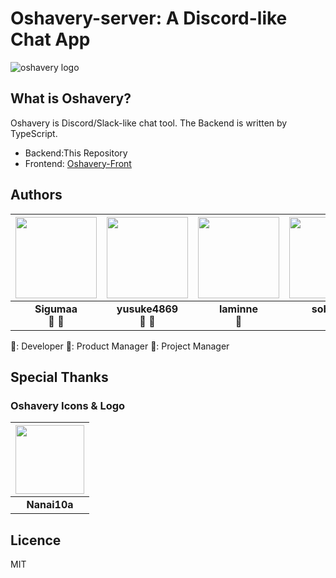 # Oshavery-server: A Discord-like Chat App

![oshavery logo](https://media.oshavery-app.net/logos/logo_long.png)

## What is Oshavery?
Oshavery is Discord/Slack-like chat tool.
The Backend is written by TypeScript.

* Backend:This Repository
* Frontend: [Oshavery-Front](https://github.com/Undecided-Discord/Oshavery-Front)


## Authors
|  <img src="https://github.com/sigumaa.png" width="130px"> | <img src="https://github.com/yusuke4869.png" width="130px"> | <img src="https://github.com/laminne.png" width="130px"> | <img src="https://github.com/sobonn.png" width="130px"> |
| :--------: | :--------: | :--------: | :---: |
| **Sigumaa**<br>👔 🔧 | **yusuke4869**<br>🧢 🔧 | **laminne**<br>🔧 | **sobonn**<br>🔧 |

🔧: Developer
🧢: Product Manager
👔: Project Manager

## Special Thanks

### Oshavery Icons & Logo

|  <img src="https://github.com/Nanai10a.png" width="110px"> |
| :--------: |
| **Nanai10a**<br> |


## Licence
MIT
